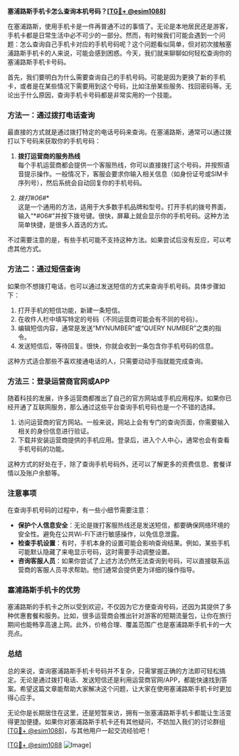 **塞浦路斯手机卡怎么查询本机号码？[[TG💪+ @esim1088](https://t.me/s/esim1088)]**

在塞浦路斯，使用手机卡是一件再普通不过的事情了。无论是本地居民还是游客，手机卡都是日常生活中必不可少的一部分。然而，有时候我们可能会遇到一个问题：怎么查询自己手机卡对应的手机号码呢？这个问题看似简单，但对初次接触塞浦路斯手机卡的人来说，可能会感到困惑。今天，我们就来聊聊如何轻松查询你的塞浦路斯手机卡号码。

首先，我们要明白为什么需要查询自己的手机号码。可能是因为更换了新的手机卡，或者是在某些情况下需要用到这个号码，比如注册某些服务、找回密码等。无论出于什么原因，查询手机卡号码都是非常实用的一个技能。

### 方法一：通过拨打电话查询

最直接的方式就是通过拨打特定的电话号码来查询。在塞浦路斯，通常可以通过拨打以下号码来获取你的手机号码：

1. **拨打运营商的服务热线**  
   每个手机运营商都会提供一个客服热线，你可以直接拨打这个号码，并按照语音提示操作。一般情况下，客服会要求你输入相关信息（如身份证号或SIM卡序列号），然后系统会自动回复你的手机号码。

2. **拨打*#06#**  
   这是一个通用的方法，适用于大多数手机品牌和型号。打开手机的拨号界面，输入“*#06#”并按下拨号键。很快，屏幕上就会显示你的手机号码。这种方法简单快捷，是很多人首选的方式。

不过需要注意的是，有些手机可能不支持这种方法。如果尝试后没有反应，可以考虑其他方式。

### 方法二：通过短信查询

如果你不想拨打电话，也可以通过发送短信的方式来查询手机号码。具体步骤如下：

1. 打开手机的短信功能，新建一条短信。
2. 在收件人栏中填写特定的号码（不同运营商可能会有不同的号码）。
3. 编辑短信内容，通常是发送“MYNUMBER”或“QUERY NUMBER”之类的指令。
4. 发送短信后，等待回复。很快，你就会收到一条包含你手机号码的信息。

这种方式适合那些不喜欢接通电话的人，只需要动动手指就能完成查询。

### 方法三：登录运营商官网或APP

随着科技的发展，许多运营商都推出了自己的官方网站或手机应用程序。如果你已经开通了互联网服务，那么通过这些平台查询手机号码也是一个不错的选择。

1. 访问运营商的官方网站。一般来说，网站上会有专门的查询页面，你需要输入相关的身份信息进行验证。
2. 下载并安装运营商提供的手机应用。登录后，进入个人中心，通常也会有查看手机号码的功能。

这种方式的好处在于，除了查询手机号码外，还可以了解更多的资费信息、套餐详情以及账户余额等。

### 注意事项

在查询手机号码的过程中，有一些小细节需要注意：

- **保护个人信息安全**：无论是拨打客服热线还是发送短信，都要确保网络环境的安全性。避免在公共Wi-Fi下进行敏感操作，以免信息泄露。
- **检查手机设置**：有时，手机本身的设置可能会影响查询结果。例如，某些手机可能默认隐藏了来电显示号码，这时需要手动调整设置。
- **咨询客服人员**：如果你尝试了上述方法仍然无法查询到号码，可以直接联系运营商的客服人员寻求帮助。他们通常会提供更为详细的操作指导。

### 塞浦路斯手机卡的优势

塞浦路斯的手机卡之所以受到欢迎，不仅因为它方便查询号码，还因为其提供了多种优惠套餐和服务。比如，很多运营商会推出针对游客的短期流量包，让你在旅行期间也能畅享高速上网。此外，价格合理、覆盖范围广也是塞浦路斯手机卡的一大亮点。

### 总结

总的来说，查询塞浦路斯手机卡号码并不复杂，只需掌握正确的方法即可轻松搞定。无论是通过拨打电话、发送短信还是利用运营商官网/APP，都能快速找到答案。希望这篇文章能帮助大家解决这个问题，让大家在使用塞浦路斯手机卡时更加得心应手。

无论你是长期居住在这里，还是短暂来访，拥有一张塞浦路斯手机卡都能让生活变得更加便捷。如果你对塞浦路斯手机卡还有其他疑问，不妨加入我们的讨论群组[[TG💪+ @esim1088](https://t.me/s/esim1088)]，与其他用户一起交流经验吧！

[[TG💪+ @esim1088](https://t.me/s/esim1088) ![Image](https://i.postimg.cc/4NQfJmqS/Snipaste-2025-05-13-00-14-12.png)]